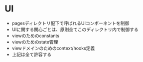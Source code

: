 # UI
- pagesディレクトリ配下で呼ばれるUIコンポーネントを制御
- UIに関する関心ごとは、原則全てこのディレクトリ内で制御する
- viewのためのconstants
- viewのためのstate管理
- viewドメインのためのcontext/hooks定義
- 上記は全て許容する

